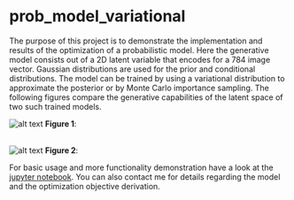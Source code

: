 # prob_model_variational

The purpose of this project is to demonstrate the implementation and results of the optimization of a probabilistic model. Here the generative model
consists out of a 2D latent variable that encodes for a 784 image vector. Gaussian distributions are used for the prior and conditional distributions.
The model can be trained by using a variational distribution to approximate the posterior or by Monte Carlo importance sampling. The following figures
compare the generative capabilities of the latent space of two such trained models.

![alt text](https://raw.githubusercontent.com/jgwiese/prob_model_variational/main/.msc/vi.png "Generative Capabilities of the latent space after training by VI")
**Figure 1**: 
<br>
<br>

![alt text](https://raw.githubusercontent.com/jgwiese/prob_model_variational/main/.msc/sampling.png "Generative Capabilities of the latent space after training by Sampling")
**Figure 2**: 

For basic usage and more functionality demonstration have a look at the 
[jupyter notebook](https://github.com/jgwiese/prob_model_variational/blob/main/image_learning.ipynb).
You can also contact me for details regarding the model and the optimization objective derivation. 
